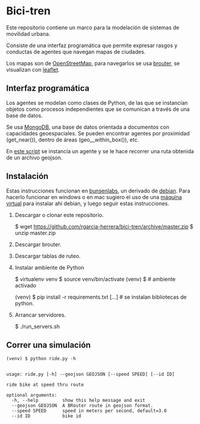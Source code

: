 # Bici-tren


Este repositorio contiene un marco para la modelación de sistemas de
movilidad urbana.

Consiste de una interfaz programática que permite expresar rasgos y
conductas de agentes que navegan mapas de ciudades.

Los mapas son de [OpenStreetMap](http://www.openstreetmap.org/), para
navegarlos se usa [brouter](http://brouter.de/), se visualizan con
[leaflet](http://leafletjs.com).

## Interfaz programática

Los agentes se modelan como clases de Python, de las que se instancían
objetos como procesos independientes que se comunican a través de una
base de datos.

Se usa [MongoDB](https://www.mongodb.com/what-is-mongodb), una base de
datos orientada a documentos con capacidades geoespaciales. Se pueden
encontrar agentes por proximidad (get_near()), dentro de áreas
(geo__within_box()), etc.

En [este script](html/ride.py) se instancía un agente y se le hace
recorrer una ruta obtenida de un archivo geojson.


## Instalación

Estas instrucciones funcionan en [bunsenlabs](http://bunsenlabs.org/), un derivado de
[debian](http://debian.org/). Para hacerlo funcionar en windows o en mac sugiero el uso de
una [máquina virtual](http://virtualbox.org) para instalar ahí debian,
y luego seguir estas instrucciones.

1. Descargar o clonar este repositorio.

	 $ wget https://github.com/rgarcia-herrera/bici-tren/archive/master.zip
	 $ unzip master.zip

2. Descargar brouter.


3. Descargar tablas de ruteo.

4. Instalar ambiente de Python

	$ virtualenv venv
	$ source venv/bin/activate
	(venv) $   # ambiente activado

	(venv) $ pip install -r requirements.txt
	[...]  # se instalan bibliotecas de python.

5. Arrancar servidores.

	$ ./run_servers.sh



## Correr una simulación

	(venv) $ python ride.py -h


	usage: ride.py [-h] --geojson GEOJSON [--speed SPEED] [--id ID]

	ride bike at speed thru route

	optional arguments:
	  -h, --help         show this help message and exit
	  --geojson GEOJSON  A BRouter route in geojson format.
	  --speed SPEED      speed in meters per second, default=3.0
	  --id ID            bike id
